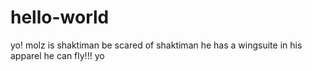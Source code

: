 # hello-world
yo!
molz is shaktiman
be scared of shaktiman
he has a wingsuite in his apparel
he can fly!!!
yo

